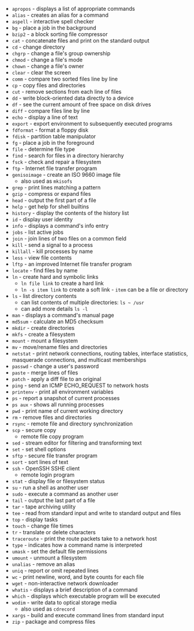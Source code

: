 * `apropos` - displays a list of appropriate commands
* `alias` - creates an alias for a command
* `aspell` - interactive spell checker
* `bg` - place a job in the background
* `bzip2` - a block sorting file compressor
* `cat` - concatenate files and print on the standard output
* `cd` - change directory
* `chgrp` - change a file's group ownership
* `chmod` - change a file's mode
* `chown` - change a file's owner
* `clear` - clear the screen
* `comm` - compare two sorted files line by line
* `cp` - copy files and directories
* `cut` - remove sections from each line of files
* `dd` - write block-oriented data directly to a device
* `df` - see the current amount of free space on disk drives
* `diff` - compare files line by line
* `echo` - display a line of text
* `export` - export environment to subsequently executed programs
* `fdformat` - format a floppy disk
* `fdisk` - partition table manipulator
* `fg` - place a job in the foreground
* `file` - determine file type
* `find` - search for files in a directory hierarchy
* `fsck` - check and repair a filesystem
* `ftp` - Internet file transfer program
* `genisoimage` - create an ISO 9660 image file
  * also used as `mkisofs`
* `grep` - print lines matching a pattern
* `gzip` - compress or expand files
* `head` - output the first part of a file
* `help` - get help for shell builtins
* `history` - display the contents of the history list
* `id` - display user identity
* `info` - displays a command's info entry
* `jobs` - list active jobs
* `join` - join lines of two files on a common field
* `kill` - send a signal to a process
* `killall` - kill processes by name
* `less` - view file contents
* `lftp` - an improved Internet file transfer program
* `locate` - find files by name
* `ln` - create hard and symbolic links
  * `ln file link` to create a hard link
  * `ln -s item link` to create a soft link - `item` can be a file or directory
* `ls` - list directory contents
  * can list contents of multiple directories: `ls ~ /usr`
  * can add more details `ls -l`
* `man` - displays a command's manual page
* `md5sum` - calculate an MD5 checksum
* `mkdir` - create directories
* `mkfs` - create a filesystem
* `mount` - mount a filesystem
* `mv` - move/rename files and directories
* `netstat` - print network connections, routing tables, interface statistics, masquerade connections, and multicast memberships
* `passwd` - change a user's password
* `paste` - merge lines of files
* `patch` - apply a diff file to an original
* `ping` - send an ICMP ECHO_REQUEST to network hosts
* `printenv` - print all environment variables
* `ps` - report a snapshot of current processes
* `ps aux` - shows all running processes
* `pwd` - print name of current working directory
* `rm` - remove files and directories
* `rsync` - remote file and directory synchronization
* `scp` - secure copy
  * remote file copy program
* `sed` - stream editor for filtering and transforming text
* `set` - set shell options
* `sftp` - secure file transfer program
* `sort` - sort lines of text
* `ssh` - OpenSSH SSHE client
  * remote login program
* `stat` - display file or filesystem status
* `su` - run a shell as another user
* `sudo` - execute a command as another user
* `tail` - output the last part of a file
* `tar` - tape archiving utility
* `tee` - read from standard input and write to standard output and files
* `top` - display tasks
* `touch` - change file times
* `tr` - translate or delete characters
* `traceroute` - print the route packets take to a network host
* `type` - indicates how a command name is interpreted
* `umask` - set the default file permissions
* `umount` - unmount a filesystem
* `unalias` - remove an alias
* `uniq` - report or omit repeated lines
* `wc` - print newline, word, and byte counts for each file
* `wget` - non-interactive network downloader
* `whatis` - displays a brief description of a command
* `which` - displays which executable program will be executed
* `wodim` - write data to optical storage media
  * also used as `cdrecord`
* `xargs` - build and execute command lines from standard input
* `zip` - package and compress files
